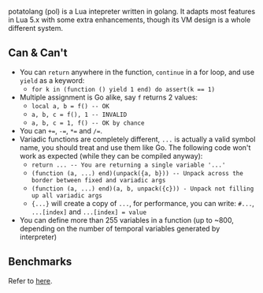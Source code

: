 potatolang (pol) is a Lua intepreter written in golang. It adapts most features in Lua 5.x with some extra enhancements, though its VM design is a whole different system.

## Can & Can't

- You can `return` anywhere in the function, `continue` in a for loop, and use `yield` as a keyword:
    - `for k in (function () yield 1 end) do assert(k == 1)`
- Multiple assignment is Go alike, say `f` returns 2 values:
    - `local a, b = f() -- OK`
    - `a, b, c = f(), 1 -- INVALID`
    - `a, b, c = 1, f() -- OK by chance`
- You can `+=`, `-=`, `*=` and `/=`.
- Variadic functions are completely different, `...` is actually a valid symbol name, you should treat and use them like Go. The following code won't work as expected (while they can be compiled anyway): 
    - `return ... -- You are returning a single variable '...'`
    - `(function (a, ...) end)(unpack({a, b})) -- Unpack across the border between fixed and variadic args`
    - `(function (a, ...) end)(a, b, unpack({c})) - Unpack not filling up all variadic args`
    - `{...}` will create a copy of `...`, for performance, you can write: `#...`, `...[index]` and `...[index] = value`
- You can define more than 255 variables in a function (up to ~800, depending on the number of temporal variables generated by interpreter)

## Benchmarks

Refer to [here](https://github.com/coyove/potatolang/blob/master/tests/bench/perf.md).

